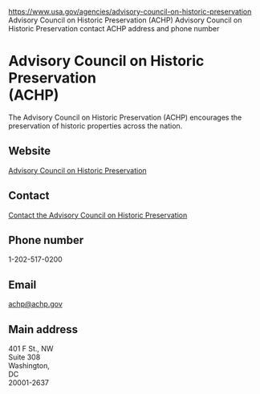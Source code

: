 

https://www.usa.gov/agencies/advisory-council-on-historic-preservation
Advisory Council on Historic Preservation (ACHP)
Advisory Council on Historic Preservation contact
ACHP address and phone number

Advisory Council on Historic Preservation  
(ACHP)  
================================================

The Advisory Council on Historic Preservation (ACHP) encourages the preservation of historic properties across the nation.

Website
-------

[Advisory Council on Historic Preservation](https://www.achp.gov/)

Contact
-------

[Contact the Advisory Council on Historic Preservation](https://www.achp.gov/contact/feedback)

Phone number
------------

1-202-517-0200

Email
-----

[achp@achp.gov](mailto:achp@achp.gov)

Main address
------------

401 F St., NW  
Suite 308  
Washington,  
DC  
20001-2637
